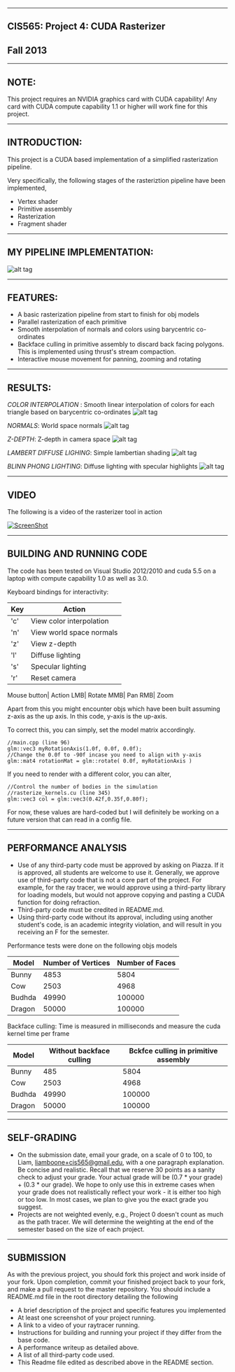 -------------------------------------------------------------------------------
CIS565: Project 4: CUDA Rasterizer
-------------------------------------------------------------------------------
Fall 2013
-------------------------------------------------------------------------------

-------------------------------------------------------------------------------
NOTE:
-------------------------------------------------------------------------------
This project requires an NVIDIA graphics card with CUDA capability! 
Any card with CUDA compute capability 1.1 or higher will work fine for this project.

-------------------------------------------------------------------------------
INTRODUCTION:
-------------------------------------------------------------------------------
This project is a CUDA based implementation of a simplified rasterization pipeline.

Very specifically, the following stages of the rasteriztion pipeline have been implemented,

- Vertex shader
- Primitive assembly
- Rasterization
- Fragment shader

-------------------------------------------------------------------------------
MY PIPELINE IMPLEMENTATION:
-------------------------------------------------------------------------------

![alt tag](https://raw.github.com/vimanyu/Project4-Rasterizer/master/doc_images/pipeline.png)

-------------------------------------------------------------------------------
FEATURES:
-------------------------------------------------------------------------------

* A basic rasterization pipeline from start to finish for obj models
* Parallel rasterization of each primitive
* Smooth interpolation of normals and colors using barycentric co-ordinates
* Backface culling in primitive assembly to discard back facing polygons. This is implemented using thrust's stream compaction.
* Interactive mouse movement for panning, zooming and rotating

-------------------------------------------------------------------------------
RESULTS:
-------------------------------------------------------------------------------
*COLOR INTERPOLATION* : Smooth linear interpolation of colors for each triangle based on barycentric co-ordinates
![alt tag](https://raw.github.com/vimanyu/Project4-Rasterizer/master/renders/cow_color_interp.png)

*NORMALS*: World space normals
![alt tag](https://raw.github.com/vimanyu/Project4-Rasterizer/master/renders/cow_normals.png)

*Z-DEPTH*: Z-depth in camera space
![alt tag](https://raw.github.com/vimanyu/Project4-Rasterizer/master/renders/dragon_depth.png)

*LAMBERT DIFFUSE LIGHING*: Simple lambertian shading
![alt tag](https://raw.github.com/vimanyu/Project4-Rasterizer/master/renders/dragon.png)

*BLINN PHONG LIGHTING*: Diffuse lighting with specular highlights
![alt tag](https://raw.github.com/vimanyu/Project4-Rasterizer/master/renders/buddha_spec.png)

-------------------------------------------------------------------------------
VIDEO
-------------------------------------------------------------------------------
The following is a video of the rasterizer tool in action

[![ScreenShot](https://raw.github.com/vimanyu/Project4-Rasterizer/master/doc_images/rasterizer_video_screenshot.png)](http://www.youtube.com/watch?v=s8ehsuIoL_U)

-------------------------------------------------------------------------------
BUILDING AND RUNNING CODE
-------------------------------------------------------------------------------
The code has been tested on Visual Studio 2012/2010 and cuda 5.5 on a laptop with compute capability 1.0 as well as 3.0.

Keyboard bindings for interactivity:

Key|Action
---|---
'c'| View color interpolation
'n'| View world space normals
'z'| View z-depth
'l'| Diffuse lighting
's'| Specular lighting
'r'| Reset camera

Mouse button| Action
LMB| Rotate 
MMB| Pan
RMB| Zoom

Apart from this you might encounter objs which have been built assuming z-axis as the up axis.
In this code, y-axis is the up-axis.

To correct this, you can simply, set the model matrix accordingly.

```
//main.cpp (line 96)
glm::vec3 myRotationAxis(1.0f, 0.0f, 0.0f);
//Change the 0.0f to -90f incase you need to align with y-axis
glm::mat4 rotationMat = glm::rotate( 0.0f, myRotationAxis )
```

If you need to render with a different color, you can alter,
```
//Control the number of bodies in the simulation
//rasterize_kernels.cu (line 345)
glm::vec3 col = glm::vec3(0.42f,0.35f,0.80f);
```
For now, these values are hard-coded but I will definitely be working on a future version that can read in a config file.

-------------------------------------------------------------------------------
PERFORMANCE ANALYSIS
-------------------------------------------------------------------------------
* Use of any third-party code must be approved by asking on Piazza.  If it is approved, all students are welcome to use it.  Generally, we approve use of third-party code that is not a core part of the project.  For example, for the ray tracer, we would approve using a third-party library for loading models, but would not approve copying and pasting a CUDA function for doing refraction.
* Third-party code must be credited in README.md.
* Using third-party code without its approval, including using another student's code, is an academic integrity violation, and will result in you receiving an F for the semester.

Performance tests were done on the following objs models

Model| Number of Vertices| Number of Faces
---|---|---
Bunny|4853|5804
Cow| 2503|4968
Budhda|49990| 100000
Dragon| 50000|100000


Backface culling:
Time is measured in milliseconds and measure the cuda kernel time per frame

Model|Without backface culling| Bckfce culling in primitive assembly|
--|---|---
Bunny|485|5804
Cow| 2503|4968
Budhda|49990| 100000
Dragon| 50000|100000


-------------------------------------------------------------------------------
SELF-GRADING
-------------------------------------------------------------------------------
* On the submission date, email your grade, on a scale of 0 to 100, to Liam, liamboone+cis565@gmail.edu, with a one paragraph explanation.  Be concise and realistic.  Recall that we reserve 30 points as a sanity check to adjust your grade.  Your actual grade will be (0.7 * your grade) + (0.3 * our grade).  We hope to only use this in extreme cases when your grade does not realistically reflect your work - it is either too high or too low.  In most cases, we plan to give you the exact grade you suggest.
* Projects are not weighted evenly, e.g., Project 0 doesn't count as much as the path tracer.  We will determine the weighting at the end of the semester based on the size of each project.

---
SUBMISSION
---
As with the previous project, you should fork this project and work inside of
your fork. Upon completion, commit your finished project back to your fork, and
make a pull request to the master repository.  You should include a README.md
file in the root directory detailing the following

* A brief description of the project and specific features you implemented
* At least one screenshot of your project running.
* A link to a video of your raytracer running.
* Instructions for building and running your project if they differ from the
  base code.
* A performance writeup as detailed above.
* A list of all third-party code used.
* This Readme file edited as described above in the README section.

